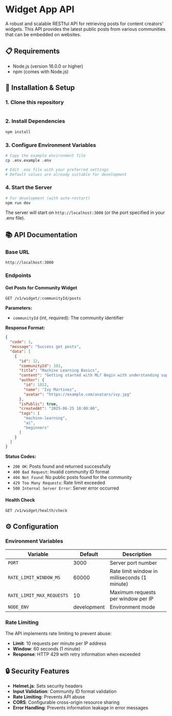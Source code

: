 # Widget App API

A robust and scalable RESTful API for retrieving posts for content creators' widgets. This API provides the latest public posts from various communities that can be embedded on websites.

## 📋 Requirements

- Node.js (version 16.0.0 or higher)
- npm (comes with Node.js)

## 🔧 Installation & Setup

### 1. Clone this repository

```bash
```

### 2. Install Dependencies

```bash
npm install 
```

### 3. Configure Environment Variables

```bash
# Copy the example environment file
cp .env.example .env

# Edit .env file with your preferred settings
# Default values are already suitable for development
```

### 4. Start the Server

```bash
# For development (with auto-restart)
npm run dev
```

The server will start on `http://localhost:3000` (or the port specified in your .env file).

## 📚 API Documentation

### Base URL
```
http://localhost:3000
```

### Endpoints

#### Get Posts for Community Widget
```http
GET /v1/widget/:communityId/posts
```

**Parameters:**
- `communityId` (int, required): The community identifier

**Response Format:**
```json
{
  "code": 1,
  "message": "Success get posts",
  "data": [
    {
      "id": 12,
      "communityId": 101,
      "title": "Machine Learning Basics",
      "content": "Getting started with ML? Begin with understanding supervised vs unsupervised learning, then explore popular libraries like TensorFlow and PyTorch.",
      "author": {
        "id": 1012,
        "name": "Ivy Martinez",
        "avatar": "https://example.com/avatars/ivy.jpg"
      },
      "isPublic": true,
      "createdAt": "2025-06-25 18:00:00",
      "tags": [
        "machine-learning",
        "ai",
        "beginners"
      ]
    }
  ]
}
```

**Status Codes:**
- `200 OK`: Posts found and returned successfully
- `400 Bad Request`: Invalid community ID format
- `404 Not Found`: No public posts found for the community
- `429 Too Many Requests`: Rate limit exceeded
- `500 Internal Server Error`: Server error occurred

#### Health Check
```http
GET /v1/widget/health/check
```

## ⚙️ Configuration

### Environment Variables

| Variable | Default | Description |
|----------|---------|-------------|
| `PORT` | 3000 | Server port number |
| `RATE_LIMIT_WINDOW_MS` | 60000 | Rate limit window in milliseconds (1 minute) |
| `RATE_LIMIT_MAX_REQUESTS` | 10 | Maximum requests per window per IP |
| `NODE_ENV` | development | Environment mode |

### Rate Limiting

The API implements rate limiting to prevent abuse:
- **Limit**: 10 requests per minute per IP address
- **Window**: 60 seconds (1 minute)
- **Response**: HTTP 429 with retry information when exceeded

## 🔒 Security Features

- **Helmet.js**: Sets security headers
- **Input Validation**: Community ID format validation
- **Rate Limiting**: Prevents API abuse
- **CORS**: Configurable cross-origin resource sharing
- **Error Handling**: Prevents information leakage in error messages